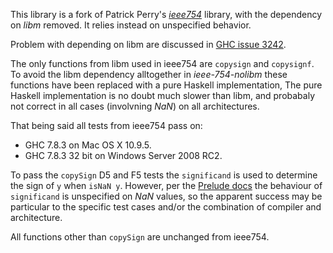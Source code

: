 This library is a fork of Patrick Perry's [_ieee754_][1] library, with the
dependency on _libm_ removed. It relies instead on unspecified behavior.

Problem with depending on libm are discussed in [GHC issue 3242][2].


The only functions from libm used in ieee754 are `copysign` and
`copysignf`.  To avoid the libm dependency alltogether in _ieee-754-nolibm_
these functions have been replaced with a pure Haskell implementation, The pure
Haskell implementation is no doubt much slower than libm, and probabaly not
correct in all cases (involvning _NaN_) on all architectures.

That being said all tests from ieee754 pass on:

* GHC 7.8.3 on Mac OS X 10.9.5.
* GHC 7.8.3 32 bit on Windows Server 2008 RC2.

To pass the `copySign` D5 and F5 tests the `significand` is used to determine
the sign of `y` when `isNaN y`.  However, per the [Prelude docs][3] the behaviour of
`significand` is unspecified on _NaN_ values, so the apparent success may be
particular to the specific test cases and/or the combination of compiler and
architecture.

All functions other than `copySign` are unchanged from ieee754.

[1]: https://hackage.haskell.org/package/ieee754
[2]: https://ghc.haskell.org/trac/ghc/ticket/3242
[3]: http://hackage.haskell.org/package/base-4.7.0.1/docs/Prelude.html#v:significand

